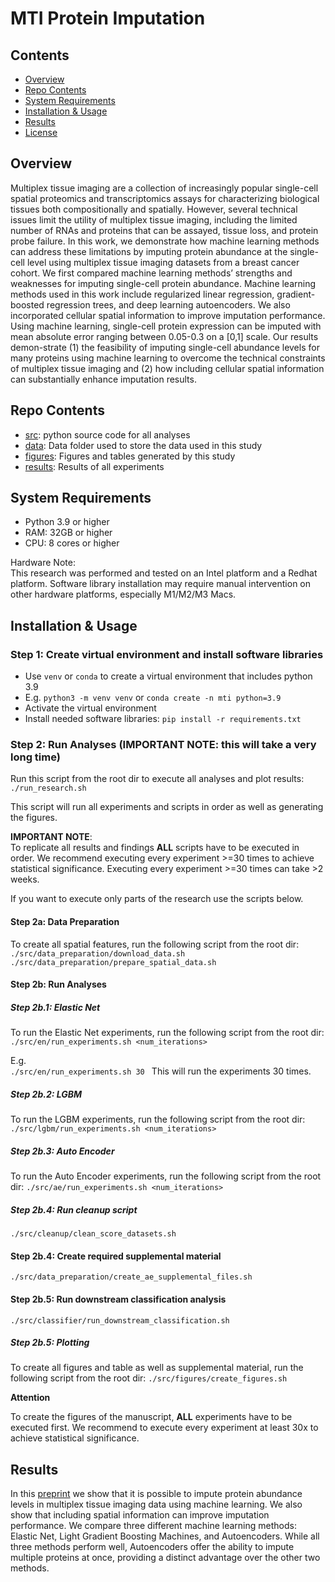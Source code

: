 # MTI Protein Imputation

## Contents

- [Overview](#overview)
- [Repo Contents](#repo-contents)
- [System Requirements](#system-requirements)
- [Installation & Usage](#installation--usage)
- [Results](#results)
- [License](https://github.com/goeckslab/MTIProteinImputation/blob/main/LICENSE)

## Overview

Multiplex tissue imaging are a collection of increasingly popular single-cell spatial proteomics and transcriptomics
assays for characterizing biological tissues both compositionally and spatially. However, several technical issues limit
the utility of multiplex tissue imaging, including the limited number of RNAs and proteins that can be assayed, tissue
loss, and protein probe failure. In this work, we demonstrate how machine learning methods can address these limitations
by imputing protein abundance at the single-cell level using multiplex tissue imaging datasets from a breast cancer
cohort. We first compared machine learning methods’ strengths and weaknesses for imputing single-cell protein abundance.
Machine learning methods used in this work include regularized linear regression, gradient-boosted regression trees, and
deep learning autoencoders. We also incorporated cellular spatial information to improve imputation performance. Using
machine learning, single-cell protein expression can be imputed with mean absolute error ranging between 0.05-0.3 on
a [0,1] scale. Our results demon-strate (1) the feasibility of imputing single-cell abundance levels for many proteins
using machine learning to overcome the technical constraints of multiplex tissue imaging and (2) how including cellular
spatial information can substantially enhance imputation results.

## Repo Contents

- [src](src): python source code for all analyses
- [data](data): Data folder used to store the data used in this study
- [figures](figures): Figures and tables generated by this study
- [results](results): Results of all experiments

## System Requirements

- Python 3.9 or higher
- RAM: 32GB or higher
- CPU: 8 cores or higher

Hardware Note:  
This research was performed and tested on an Intel platform and a Redhat platform.
Software library installation may require manual intervention on other hardware platforms, especially M1/M2/M3 Macs.

## Installation & Usage

### Step 1: Create virtual environment and install software libraries

- Use ```venv``` or ```conda``` to create a virtual environment that includes python 3.9
- E.g. ```python3 -m venv venv``` or ```conda create -n mti python=3.9```
- Activate the virtual environment
- Install needed software libraries: ```pip install -r requirements.txt```

### Step 2: Run Analyses (IMPORTANT NOTE: this will take a very long time)

Run this script from the root dir to execute all analyses and plot results:  
```./run_research.sh```

This script will run all experiments and scripts in order as well as generating the figures.

**IMPORTANT NOTE**:  
To replicate all results and findings **ALL** scripts have to be executed in order.
We recommend executing every experiment >=30 times to achieve statistical significance. Executing every experiment >=30
times can take >2
weeks.

If you want to execute only parts of the research use the scripts below.

#### Step 2a: Data Preparation

To create all spatial features, run the following script from the root dir:
```./src/data_preparation/download_data.sh```  
```./src/data_preparation/prepare_spatial_data.sh```

#### Step 2b: Run Analyses

##### Step 2b.1: Elastic Net

To run the Elastic Net experiments, run the following script from the root dir:
```./src/en/run_experiments.sh <num_iterations>```

E.g.  
```./src/en/run_experiments.sh 30 ```
This will run the experiments 30 times.

##### Step 2b.2: LGBM

To run the LGBM experiments, run the following script from the root dir:
```./src/lgbm/run_experiments.sh <num_iterations>```

##### Step 2b.3: Auto Encoder

To run the Auto Encoder experiments, run the following script from the root dir:
```./src/ae/run_experiments.sh <num_iterations>```

##### Step 2b.4: Run cleanup script
```./src/cleanup/clean_score_datasets.sh```

#### Step 2b.4: Create required supplemental material
```./src/data_preparation/create_ae_supplemental_files.sh```

#### Step 2b.5: Run downstream classification analysis
```./src/classifier/run_downstream_classification.sh```

##### Step 2b.5: Plotting

To create all figures and table as well as supplemental material, run the following script from the root dir:
```./src/figures/create_figures.sh```

**Attention**

To create the figures of the manuscript, **ALL** experiments have to be executed first.
We recommend to execute every experiment at least 30x to achieve statistical significance.

## Results

In this [preprint](https://www.biorxiv.org/content/10.1101/2023.12.05.570058v2) we show that it is possible to impute
protein abundance levels in multiplex tissue imaging data using machine learning. We also show that including spatial
information can improve imputation performance. We compare three different machine learning methods: Elastic Net,
Light Gradient Boosting Machines, and Autoencoders. While all three methods perform well, Autoencoders offer the
ability to impute multiple proteins at once, providing a distinct advantage over the other two methods.
